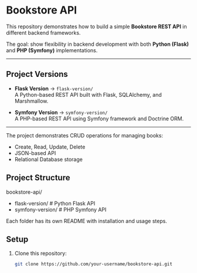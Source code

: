 # Bookstore API

This repository demonstrates how to build a simple **Bookstore REST API** in different backend frameworks.  

The goal: show flexibility in backend development with both **Python (Flask)** and **PHP (Symfony)** implementations.

---

## Project Versions

- **Flask Version** → `flask-version/`  
  A Python-based REST API built with Flask, SQLAlchemy, and Marshmallow.  

- **Symfony Version** → `symfony-version/`  
  A PHP-based REST API using Symfony framework and Doctrine ORM.  

---

The project demonstrates CRUD operations for managing books:
- Create, Read, Update, Delete
- JSON-based API
- Relational Database storage

## Project Structure

bookstore-api/
 -  flask-version/ # Python Flask API
 - symfony-version/ # PHP Symfony API

Each folder has its own README with installation and usage steps.

## Setup
1. Clone this repository:
   ```bash
   git clone https://github.com/your-username/bookstore-api.git

